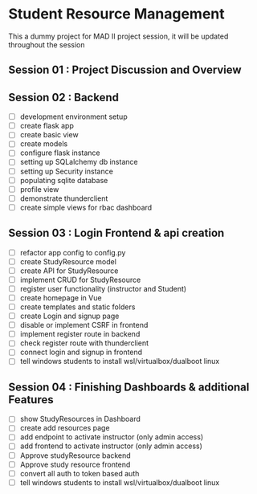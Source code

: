 # Student Resource Management

This a dummy project for MAD II project session, it will be updated throughout the session

## Session 01 : Project Discussion and Overview

## Session 02 : Backend

- [ ] development environment setup
- [ ] create flask app
- [ ] create basic view
- [ ] create models
- [ ] configure flask instance
- [ ] setting up SQLalchemy db instance
- [ ] setting up Security instance
- [ ] populating sqlite database
- [ ] profile view
- [ ] demonstrate thunderclient
- [ ] create simple views for rbac dashboard

## Session 03 : Login Frontend & api creation

- [ ] refactor app config to config.py
- [ ] create StudyResource model
- [ ] create API for StudyResource
- [ ] implement CRUD for StudyResource
- [ ] register user functionality (instructor and Student)
- [ ] create homepage in Vue
- [ ] create templates and static folders
- [ ] create Login and signup page
- [ ] disable or implement CSRF in frontend
- [ ] implement register route in backend
- [ ] check register route with thunderclient
- [ ] connect login and signup in frontend
- [ ] tell windows students to install wsl/virtualbox/dualboot linux

## Session 04 : Finishing Dashboards & additional Features

- [ ] show StudyResources in Dashboard
- [ ] create add resources page
- [ ] add endpoint to activate instructor (only admin access)
- [ ] add frontend to activate instructor (only admin access)
- [ ] Approve studyResource backend
- [ ] Approve study resource frontend
- [ ] convert all auth to token based auth
- [ ] tell windows students to install wsl/virtualbox/dualboot linux
